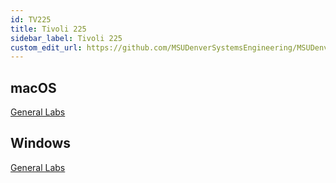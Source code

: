 ```yaml
---
id: TV225
title: Tivoli 225
sidebar_label: Tivoli 225
custom_edit_url: https://github.com/MSUDenverSystemsEngineering/MSUDenverSystemsEngineering.github.io/edit/source/docs/lab-TV225.md
---
```


## macOS
[General Labs](image-mac-generallabs.md)

## Windows
[General Labs](image-win-generallabs.md)
